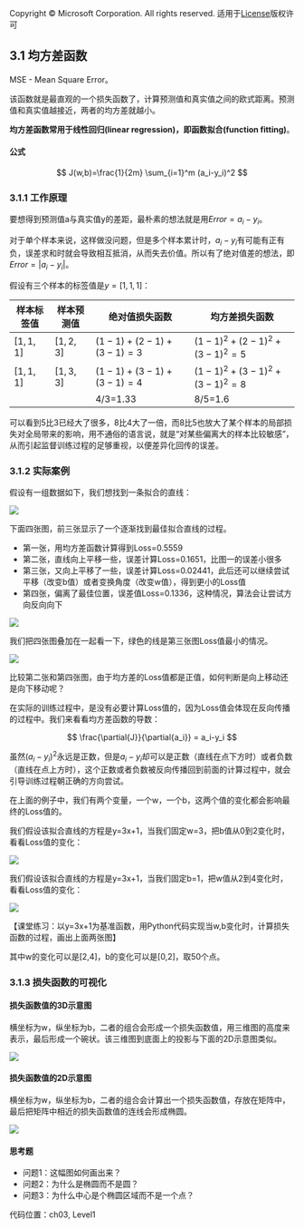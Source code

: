 Copyright © Microsoft Corporation. All rights reserved.
  适用于[License](https://github.com/Microsoft/ai-edu/blob/master/LICENSE.md)版权许可

## 3.1 均方差函数

MSE - Mean Square Error。

该函数就是最直观的一个损失函数了，计算预测值和真实值之间的欧式距离。预测值和真实值越接近，两者的均方差就越小。

**均方差函数常用于线性回归(linear regression)，即函数拟合(function fitting)**。

#### 公式

$$
J(w,b)=\frac{1}{2m} \sum_{i=1}^m (a_i-y_i)^2
$$

### 3.1.1 工作原理

要想得到预测值a与真实值y的差距，最朴素的想法就是用$Error=a_i-y_i$。

对于单个样本来说，这样做没问题，但是多个样本累计时，$a_i-y_i$有可能有正有负，误差求和时就会导致相互抵消，从而失去价值。所以有了绝对值差的想法，即$Error=|a_i-y_i|$。

假设有三个样本的标签值是$y=[1,1,1]$：

|样本标签值|样本预测值|绝对值损失函数|均方差损失函数|
|------|------|------|------|
|$[1,1,1]$|$[1,2,3]$|$(1-1)+(2-1)+(3-1)=3$|$(1-1)^2+(2-1)^2+(3-1)^2=5$|
|$[1,1,1]$|$[1,3,3]$|$(1-1)+(3-1)+(3-1)=4$|$(1-1)^2+(3-1)^2+(3-1)^2=8$|
|||4/3=1.33|8/5=1.6|

可以看到5比3已经大了很多，8比4大了一倍，而8比5也放大了某个样本的局部损失对全局带来的影响，用不通俗的语言说，就是“对某些偏离大的样本比较敏感”，从而引起监督训练过程的足够重视，以便差异化回传的误差。

### 3.1.2 实际案例

假设有一组数据如下，我们想找到一条拟合的直线：

<img src="..\Images\3\mse1.png"/>

下面四张图，前三张显示了一个逐渐找到最佳拟合直线的过程。
- 第一张，用均方差函数计算得到Loss=0.5559
- 第二张，直线向上平移一些，误差计算Loss=0.1651，比图一的误差小很多
- 第三张，又向上平移了一些，误差计算Loss=0.02441，此后还可以继续尝试平移（改变b值）或者变换角度（改变w值），得到更小的Loss值
- 第四张，偏离了最佳位置，误差值Loss=0.1336，这种情况，算法会让尝试方向反向向下

<img src="..\Images\3\mse2.png"/>

我们把四张图叠加在一起看一下，绿色的线是第三张图Loss值最小的情况。

<img src="..\Images\3\mse3.png"/>

比较第二张和第四张图，由于均方差的Loss值都是正值，如何判断是向上移动还是向下移动呢？

在实际的训练过程中，是没有必要计算Loss值的，因为Loss值会体现在反向传播的过程中。我们来看看均方差函数的导数：

$$
\frac{\partial{J}}{\partial{a_i}} = a_i-y_i
$$

虽然$(a_i-y_i)^2$永远是正数，但是$a_i-y_i$却可以是正数（直线在点下方时）或者负数（直线在点上方时），这个正数或者负数被反向传播回到前面的计算过程中，就会引导训练过程朝正确的方向尝试。

在上面的例子中，我们有两个变量，一个w，一个b，这两个值的变化都会影响最终的Loss值的。

我们假设该拟合直线的方程是y=3x+1，当我们固定w=3，把b值从0到2变化时，看看Loss值的变化：

<img src="../Images/3/LossWithB.png"/>

我们假设该拟合直线的方程是y=3x+1，当我们固定b=1，把w值从2到4变化时，看看Loss值的变化：

<img src="../Images/3/LossWithW.png"/>


【课堂练习：以y=3x+1为基准函数，用Python代码实现当w,b变化时，计算损失函数的过程，画出上面两张图】

其中w的变化可以是[2,4]，b的变化可以是[0,2]，取50个点。

### 3.1.3 损失函数的可视化

#### 损失函数值的3D示意图

横坐标为w，纵坐标为b，二者的组合会形成一个损失函数值，用三维图的高度来表示，最后形成一个碗状。该三维图到底面上的投影与下面的2D示意图类似。

<img src="../Images/3/lossfunction3d.png"/>

#### 损失函数值的2D示意图

横坐标为w，纵坐标为b，二者的组合会计算出一个损失函数值，存放在矩阵中，最后把矩阵中相近的损失函数值的连线会形成椭圆。

<img src="../Images/3/lossfunction2d.png"/>

#### 思考题

- 问题1：这幅图如何画出来？
- 问题2：为什么是椭圆而不是圆？
- 问题3：为什么中心是个椭圆区域而不是一个点？

代码位置：ch03, Level1
